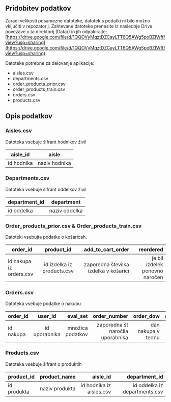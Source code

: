 ## Pridobitev podatkov

Zaradi velikosti posamezne datoteke, datotek s podatki ni bilo možno vključiti v repozatorij. Zahtevane datoteke prenesite iz naslednje Drive povezave v ta direktorij (Data/) in jih odpakirajte:  
[https://drive.google.com/file/d/1QQOVyMqztDZCayLTT6Q5AWg5poBZIWff/view?usp=sharing](https://drive.google.com/file/d/1QQOVyMqztDZCayLTT6Q5AWg5poBZIWff/view?usp=sharing)

Datoteke potrebne za delovanje aplikacije:

- aisles.csv
- departments.csv
- order_products_prior.csv
- order_products_train.csv
- orders.csv
- products.csv

## Opis podatkov

### Aisles.csv

Datoteka vsebuje šifrant hodnikov živil

| aisle_id   |  aisle        |
| ---------- | :-----------: |
| id hodnika | naziv hodnika |

### Departments.csv

Datoteka vsebuje šifrant oddelkov živil

| department_id |  department   |
| ------------- | :-----------: |
| id oddelka    | naziv oddelka |

### Order_products_prior.csv & Order_products_train.csv

Datoteki vsebujta podatke o košaricah.

| order_id                |         product_id         |                     add_to_cart_order |                      reordered |
| ----------------------- | :------------------------: | ------------------------------------: | -----------------------------: |
| id nakupa iz orders.csv | id izdelka iz products.csv | zaporedna številka izdelka v košarici | je bil izdelek ponovno naročen |

### Orders.csv

Datoteka vsebuje podatke o nakupu

| order_id  | user_id       |  eval_set         |                     order_number | order_dow          | order_hour_of_day | days_since_prior_order     |
| --------- | :-----------: | ----------------: | -------------------------------: | -----------------: | ----------------: | -------------------------: |
| id nakupa | id uporabnika | množica podatkov  | zaporedna št naročila uporabnika | dan nakupa v tednu | ura nakupa        | št dni od prejšnega nakupa |

### Products.csv

Datoteka vsebuje šifrant o produktih

| product_id   | product_name   | aisle_id                 | department_id                 |
| ------------ | :------------: | -----------------------: | ----------------------------: |
| id produkta  | naziv produkta | id hodnika iz aisles.csv | id oddelka iz departments.csv |



